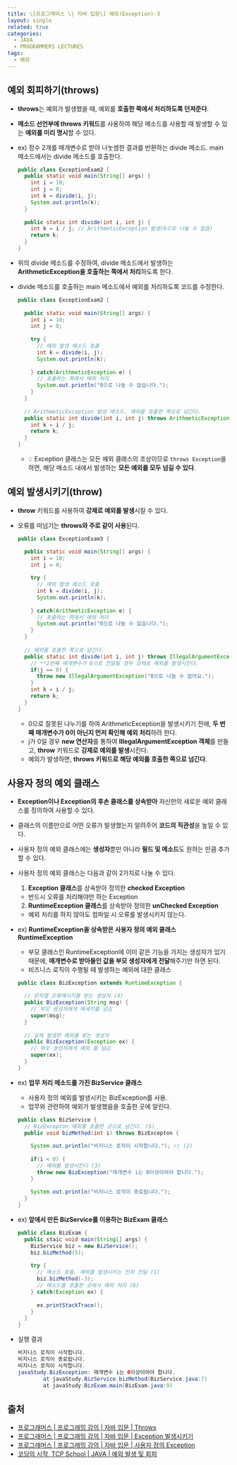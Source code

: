 ```yaml
---
title: \[프로그래머스 \| 자바 입문\] 예외(Exception)-3
layout: single
related: true
categories:
  - JAVA
  - PROGRAMMERS LECTURES
tags:
  - 예외
---
```


## 예외 회피하기(throws)
- **throws**는 예외가 발생했을 때, 예외를 **호출한 쪽에서 처리하도록 던져준다**.
- **메소드 선언부에 throws 키워드**를 사용하여 해당 메소드를 사용할 때 발생할 수 있는 **예외를 미리 명시**할 수 있다.

- ex) 정수 2개를 매개변수로 받아 나눗셈한 결과를 반환하는 divide 메소드. main 메소드에서는 divide 메소드를 호출한다.

  ```java
  public class ExceptionExam2 [
    public static void main(String[] args) {
      int i = 10;
      int j = 0;
      int k = divide(i, j);
      System.out.println(k);
    }
   
    public static int divide(int i, int j) {
      int k = i / j; // ArithmeticException 발생(0으로 나눌 수 없음)
      return k;
    }
  }
  ```  

- 위의 divide 메소드를 수정하여, divide 메소드에서 발생하는 **ArithmeticException을 호출하는 쪽에서 처리**하도록 한다.
- divide 메소드를 호출하는 main 메소드에서 예외를 처리하도록 코드를 수정한다.

  ```java
  public class ExceptionExam2 [
    
    public static void main(String[] args) {
      int i = 10;
      int j = 0;
     
      try {
        // 예외 발생 메소드 호출
        int k = divide(i, j);
        System.out.println(k);
       
      } catch(ArithmeticException e) {
        // 호출하는 쪽에서 예외 처리
        System.out.println("0으로 나눌 수 없습니다.");
      }
    }
    
    // ArithmeticException 발생 메소드. 예외를 호출한 쪽으로 넘긴다.
    public static int divide(int i, int j) throws ArithmeticException {
      int k = i / j;
      return k;
    }
  }
  ```
  - 💡 Exception 클래스는 모든 예외 클래스의 조상이므로 `throws Exception`을 하면, 해당 메소드 내에서 발생하는 **모든 예외를 모두 넘길 수 있다**.
  
## 예외 발생시키기(throw)
- **throw** 키워드를 사용하여 **강제로 예외를 발생**시킬 수 있다.
- 오류를 떠넘기는 **throws와 주로 같이 사용**된다.

  ```java
  public class ExceptionExam3 {
  
    public static void main(String[] args) {
      int i = 10;
      int j = 0;
      
      try {
        // 예외 발생 메소드 호출
        int k = divide(i, j);
        System.out.println(k);
       
      } catch(ArithmeticException e) {
        // 호출하는 쪽에서 예외 처리
        System.out.println("0으로 나눌 수 없습니다.");
      }
    }
    
    // 예외를 호출한 쪽으로 넘긴다.
    public static int divide(int i, int j) throws IllegalArgumentException {
      // **2번째 매개변수가 0으로 전달될 경우 강제로 예외를 발생시킨다.
      if(j == 0) { 
        throw new IllegalArgumentException("0으로 나눌 수 없어요.");
      }
      int k = i / j;
      return k;
    }
  }
  ```
  - 0으로 잘못된 나누기를 하여 ArithmeticException을 발생시키기 전에, **두 번째 매개변수가 0이 아닌지 먼저 확인해 예외 처리**하려 한다.
  - j가 0일 경우 **new 연산자**를 통하여 **IllegalArgumentException 객체**를 만들고, **throw** 키워드로 **강제로 예외를 발생**시킨다.
  - 예외가 발생하면, **throws 키워드로 해당 예외를 호출한 쪽으로 넘긴다**.
    
## 사용자 정의 예외 클래스
- **Exception이나 Exception의 후손 클래스를 상속받아** 자신만의 새로운 예외 클래스를 정의하여 사용할 수 있다.
- 클래스의 이름만으로 어떤 오류가 발생했는지 알려주어 **코드의 직관성**을 높일 수 있다.
- 사용자 정의 예외 클래스에는 **생성자**뿐만 아니라 **필드 및 메소드**도 원하는 만큼 추가할 수 있다.

- 사용자 정의 예외 클래스는 다음과 같이 2가지로 나눌 수 있다.
  1. **Exception 클래스**를 상속받아 정의한 **checked Exception**
    - 반드시 오류를 처리해야만 하는 Exception
  2. **RuntimeException 클래스**를 상속받아 정의한 **unChecked Exception**
    - 예외 처리를 하지 않아도 컴파일 시 오류를 발생시키지 않는다.  

- ex) **RuntimeException을 상속받은 사용자 정의 예외 클래스 RuntimeException**
  - 부모 클래스인 RuntimeException에 이미 같은 기능을 가지는 생성자가 있기 때문에, **매개변수로 받아들인 값을 부모 생성자에게 전달**해주기만 하면 된다.
  - 비즈니스 로직이 수행될 때 발생하는 예외에 대한 클래스
  
  ```java
  public class BizException extends RuntimeException {
  
    // 문자열 오류메시지를 받는 생성자 (4)
    public BizException(String msg) {
      // 부모 생성자에게 메세지를 넘김
      super(msg); 
    }
    
    // 실제 발생한 예외를 받는 생성자
    public BizException(Exception ex) {
      // 부모 생성자에게 예외 를 넘김
      super(ex);
    }
  }
  ```

- ex) **업무 처리 메소드를 가진 BizService 클래스**
  - 사용자 정의 예외를 발생시키는 BizException를 사용.
  - 업무와 관련하여 예외가 발생했음을 호출한 곳에 알린다.
  
  ```java
  public class BizService {
    // BizExcepton 예외를 호출한 곳으로 넘긴다. (5)
    public void bizMethod(int i) throws BizExcepton {
    
      System.out.println("비지니스 로직이 시작합니다."); // (2)
      
      if(i < 0) { 
        // 예외를 발생시킨다 (3)
        throw new BizException("매개변수 i는 0이상이어야 합니다.");
      }
      
      System.out.println("비지니스 로직이 종료됩니다.");
    }
  }
  ```
  
- ex) **앞에서 만든 BizService를 이용하는 BizExam 클래스**

  ```java
  public class BizExam {
    public staic void main(String[] args) {
      BizService biz = new BizService();
      biz.bizMethod(5);
      
      try {
        // 메소드 호출. 예외를 발생시키는 인자 전달 (1)
        biz.bizMethod(-3);
        // 메소드를 호출한 곳에서 예외 처리 (6)
      } catch(Exception ex) {
      
        ex.printStackTrace(); 
      }
    }
  }
  ```

- 실행 결과

  ```java
  비지니스 로직이 시작합니다.
  비지니스 로직이 종료됩니다.
  비지니스 로직이 시작합니다.
  javaStudy.BizException: 매개변수 i는 0이상이어야 합니다.
          at javaStudy.BizService.bizMethod(BizService.java:7)
          at javaStudy.BizExam.main(BizExam.java:9)
  ```
  
## 출처
- [프로그래머스 \| 프로그래밍 강의 \| 자바 입문 \| Throws](https://programmers.co.kr/learn/courses/5/lessons/245)
- [프로그래머스 \| 프로그래밍 강의 \| 자바 입문 \| Exception 발생시키기](https://programmers.co.kr/learn/courses/5/lessons/315)
- [프로그래머스 \| 프로그래밍 강의 \| 자바 입문 \| 사용자 정의 Exception](https://programmers.co.kr/learn/courses/5/lessons/316)
- [코딩의 시작, TCP School \| JAVA \| 예외 발생 및 회피](https://www.tcpschool.com/java/java_exception_throw)
